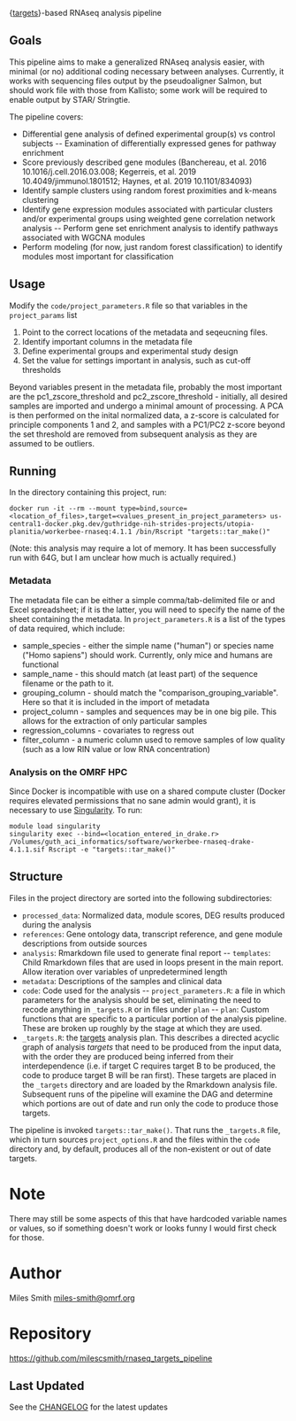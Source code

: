 {[targets](https://docs.ropensci.org/targets/)}-based RNAseq analysis pipeline

## Goals

This pipeline aims to make a generalized RNAseq analysis easier, with minimal
(or no) additional coding necessary between analyses.  Currently, it works
with sequencing files output by the pseudoaligner Salmon, but should work file
with those from Kallisto; some work will be required to enable output by STAR/
Stringtie.

The pipeline covers:
- Differential gene analysis of defined experimental group(s) vs control
subjects
-- Examination of differentially expressed genes for pathway enrichment
- Score previously described gene modules (Banchereau, et al. 2016
10.1016/j.cell.2016.03.008; Kegerreis, et al. 2019 10.4049/jimmunol.1801512; 
Haynes, et al. 2019  10.1101/834093)
- Identify sample clusters using random forest proximities and k-means
clustering
- Identify gene expression modules associated with particular clusters and/or
experimental groups using weighted gene correlation network analysis
-- Perform gene set enrichment analysis to identify pathways associated with
WGCNA modules
- Perform modeling (for now, just random forest classification) to identify
modules most important for classification

## Usage

Modify the `code/project_parameters.R` file so that variables in the 
`project_params` list
1. Point to the correct locations of the metadata and seqeucning files.
2. Identify important columns in the metadata file
3. Define experimental groups and experimental study design
4. Set the value for settings important in analysis, such as cut-off thresholds

Beyond variables present in the metadata file, probably the most important are
the pc1_zscore_threshold and pc2_zscore_threshold - initially, all desired
samples are imported and undergo a minimal amount of processing.  A PCA is then
performed on the inital normalized data, a z-score is calculated for principle
components 1 and 2, and samples with a PC1/PC2 z-score beyond the set threshold 
are removed from subsequent analysis as they are assumed to be outliers.

## Running

In the directory containing this project, run:
  ```
docker run -it --rm --mount type=bind,source=<location_of_files>,target=<values_present_in_project_parameters> us-central1-docker.pkg.dev/guthridge-nih-strides-projects/utopia-planitia/workerbee-rnaseq:4.1.1 /bin/Rscript "targets::tar_make()"
```

(Note: this analysis may require a lot of memory.  It has been successfully run 
with 64G, but I am unclear how much is actually required.)

### Metadata

The metadata file can be either a simple comma/tab-delimited file or 
and Excel spreadsheet; if it is the latter, you will need to specify the 
name of the sheet containing the metadata.  In `project_parameters.R` is a list
of the types of data required, which include:
* sample_species - either the simple name ("human") or species name
("Homo sapiens") should work.  Currently, only mice and humans are functional
* sample_name - this should match (at least part) of the sequence filename
or the path to it.
* grouping_column - should match the "comparison_grouping_variable".  Here
so that it is included in the import of metadata
* project_column - samples and sequences may be in one big pile.  This allows
for the extraction of only particular samples
* regression_columns - covariates to regress out
* filter_column - a numeric column used to remove samples of low quality (such
as a low RIN value or low RNA concentration)

### Analysis on the OMRF HPC

Since Docker is incompatible with use on a shared compute cluster (Docker requires elevated permissions that no sane admin would grant), it is necessary to use [Singularity](https://sylabs.io/guides/3.5/user-guide/).  To run:
  ```
module load singularity
singularity exec --bind=<location_entered_in_drake.r> /Volumes/guth_aci_informatics/software/workerbee-rnaseq-drake-4.1.1.sif Rscript -e "targets::tar_make()"
```

## Structure

Files in the project directory are sorted into the following subdirectories:
- `processed_data`: Normalized data, module scores, DEG results produced during the analysis
- `references`: Gene ontology data, transcript reference, and gene module descriptions from outside sources
- `analysis`: Rmarkdown file used to generate final report
-- `templates`: Child Rmarkdown files that are used in loops present in the main report.  Allow iteration over variables of unpredetermined length
- `metadata`: Descriptions of the samples and clinical data
- `code`: Code used for the analysis
-- `project_parameters.R`: a file in which parameters for the analysis should be set, eliminating the need to recode anything in `_targets.R` or in files under `plan`
-- `plan`: Custom functions that are specific to a particular portion of the analysis pipeline.  These are broken up roughly by the stage at which they are used.
- `_targets.R`: the [targets](https://github.com/ropensci/targets) analysis plan.  This describes a directed acyclic graph of analysis *targets* that need to be produced from the input data, with the order they are produced being inferred from their interdependence (i.e. if target C requires target B to be produced, the code to produce target B will be ran first).  These targets are placed in the `_targets` directory and are loaded by the Rmarkdown analysis file.  Subsequent runs of the pipeline will examine the DAG and determine which portions are out of date and run only the code to produce those targets.

The pipeline is invoked `targets::tar_make()`.  That runs the `_targets.R` file, which in turn sources `project_options.R` and the files within the `code` directory and, by default, produces all of the non-existent or out of date targets.

# Note

There may still be some aspects of this that have hardcoded variable names or
values, so if something doesn't work or looks funny I would first check for
those.

# Author

Miles Smith <miles-smith@omrf.org>

# Repository

https://github.com/milescsmith/rnaseq_targets_pipeline

## Last Updated
See the [CHANGELOG](CHANGELOG.md) for the latest updates
